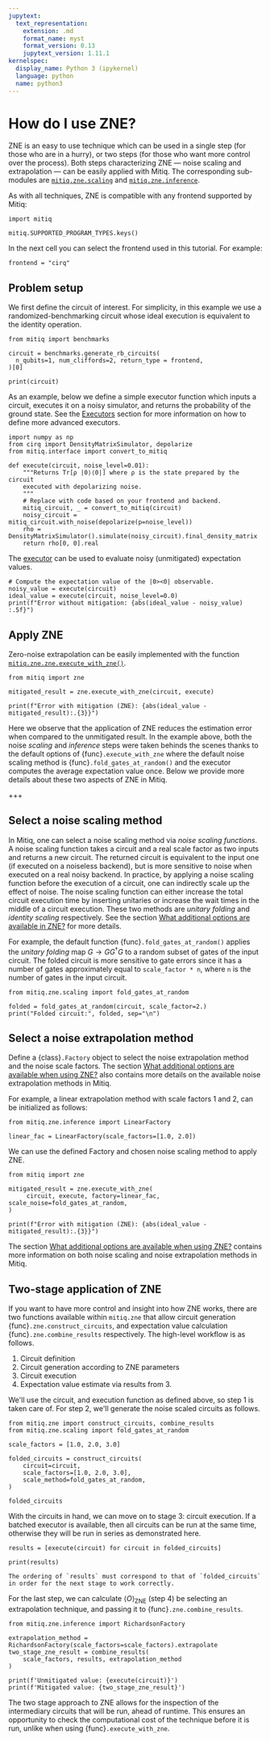 ```yaml
---
jupytext:
  text_representation:
    extension: .md
    format_name: myst
    format_version: 0.13
    jupytext_version: 1.11.1
kernelspec:
  display_name: Python 3 (ipykernel)
  language: python
  name: python3
---
```


# How do I use ZNE?

ZNE is an easy to use technique which can be used in a single step
(for those who are in a hurry), or two steps (for those who want more control over the process). Both steps characterizing ZNE — noise scaling and extrapolation — can be easily applied with Mitiq. The
corresponding sub-modules are
[`mitiq.zne.scaling`](https://mitiq.readthedocs.io/en/latest/apidoc.html#module-mitiq.zne.scaling.folding)
and
[`mitiq.zne.inference`](https://mitiq.readthedocs.io/en/latest/apidoc.html#module-mitiq.zne.inference).

As with all techniques, ZNE is compatible with any frontend supported by Mitiq:

```{code-cell} ipython3
import mitiq

mitiq.SUPPORTED_PROGRAM_TYPES.keys()
```

In the next cell you can select the frontend used in this tutorial. For example:

```{code-cell} ipython3
frontend = "cirq"
```

## Problem setup

We first define the circuit of interest. For simplicity, in this example we use
a randomized-benchmarking circuit whose ideal execution is equivalent to the
identity operation.

```{code-cell} ipython3
from mitiq import benchmarks

circuit = benchmarks.generate_rb_circuits(
  n_qubits=1, num_cliffords=2, return_type = frontend,
)[0]

print(circuit)
```

As an example, below we define a simple executor function
which inputs a circuit, executes it on a noisy simulator, and returns the probability
of the ground state.
See the [Executors](executors.md) section for more information on how to
define more advanced executors.

```{code-cell} ipython3
import numpy as np
from cirq import DensityMatrixSimulator, depolarize
from mitiq.interface import convert_to_mitiq

def execute(circuit, noise_level=0.01):
    """Returns Tr[ρ |0⟩⟨0|] where ρ is the state prepared by the circuit
    executed with depolarizing noise.
    """
    # Replace with code based on your frontend and backend.
    mitiq_circuit, _ = convert_to_mitiq(circuit)
    noisy_circuit = mitiq_circuit.with_noise(depolarize(p=noise_level))
    rho = DensityMatrixSimulator().simulate(noisy_circuit).final_density_matrix
    return rho[0, 0].real
```

The [executor](executors.md) can be used to evaluate noisy (unmitigated) expectation values.

```{code-cell} ipython3
# Compute the expectation value of the |0><0| observable.
noisy_value = execute(circuit)
ideal_value = execute(circuit, noise_level=0.0)
print(f"Error without mitigation: {abs(ideal_value - noisy_value) :.5f}")
```

## Apply ZNE

Zero-noise extrapolation can be easily implemented with the function
[`mitiq.zne.zne.execute_with_zne()`](https://mitiq.readthedocs.io/en/latest/apidoc.html#mitiq.zne.zne.execute_with_zne).

```{code-cell} ipython3
from mitiq import zne

mitigated_result = zne.execute_with_zne(circuit, execute)
```

```{code-cell} ipython3
print(f"Error with mitigation (ZNE): {abs(ideal_value - mitigated_result):.{3}}")
```

Here we observe that the application of ZNE reduces the estimation error when compared
to the unmitigated result.
In the example above, both the noise _scaling_ and _inference_ steps were taken behinds the scenes thanks to
the default options of {func}`.execute_with_zne` where the default noise scaling method is {func}`.fold_gates_at_random()`
and the executor computes the average expectation value once. Below we provide more details about these two aspects of ZNE
in Mitiq.

+++

## Select a noise scaling method

In Mitiq, one can select a noise scaling method via _noise scaling functions_.
A noise scaling function takes a circuit and a real scale factor as two inputs and
returns a new circuit. The returned circuit is equivalent to the input one (if executed on a noiseless backend),
but is more sensitive to noise when executed on a real noisy backend. In practice, by applying a noise
scaling function before the execution of a circuit, one can indirectly scale up the effect of noise. The noise scaling
function can either increase the total circuit execution time by inserting unitaries or increase the wait times in the
middle of a circuit execution. These two methods are _unitary folding_ and _identity scaling_ respectively.
See the section [What additional options are available in ZNE?](zne-3-options.md) for more details.

For example, the default function {func}`.fold_gates_at_random()` applies the _unitary folding_ map $G \rightarrow G G^\dagger G$
to a random subset of gates of the input circuit.
The folded circuit is more sensitive to gate errors since it has a number of gates approximately
equal to `scale_factor * n`, where `n` is the number of gates in the input circuit.

```{code-cell} ipython3
from mitiq.zne.scaling import fold_gates_at_random

folded = fold_gates_at_random(circuit, scale_factor=2.)
print("Folded circuit:", folded, sep="\n")
```

## Select a noise extrapolation method

Define a {class}`.Factory` object to select the noise extrapolation method and the noise scale
factors. The section
[What additional options are available when using ZNE?](zne-3-options.md) also
contains more details on the available noise extrapolation methods in Mitiq.

For example, a linear extrapolation method with scale factors 1 and 2, can be
initialized as follows:

```{code-cell} ipython3
from mitiq.zne.inference import LinearFactory

linear_fac = LinearFactory(scale_factors=[1.0, 2.0])
```

We can use the defined Factory and chosen noise scaling method to apply ZNE.

```{code-cell} ipython3
from mitiq import zne

mitigated_result = zne.execute_with_zne(
     circuit, execute, factory=linear_fac, scale_noise=fold_gates_at_random,
)
```

```{code-cell} ipython3
print(f"Error with mitigation (ZNE): {abs(ideal_value - mitigated_result):.{3}}")
```

The section [What additional options are available when using ZNE?](zne-3-options.md)
contains more information on both noise scaling and noise extrapolation methods in Mitiq.

## Two-stage application of ZNE

If you want to have more control and insight into how ZNE works, there are two functions available within `mitiq.zne` that allow circuit generation {func}`.zne.construct_circuits`, and expectation value calculation {func}`.zne.combine_results` respectively.
The high-level workflow is as follows.

1. Circuit definition
2. Circuit generation according to ZNE parameters
3. Circuit execution
4. Expectation value estimate via results from 3.

We'll use the circuit, and execution function as defined above, so step 1 is taken care of.
For step 2, we'll generate the noise scaled circuits as follows.


```{code-cell} ipython3
from mitiq.zne import construct_circuits, combine_results
from mitiq.zne.scaling import fold_gates_at_random

scale_factors = [1.0, 2.0, 3.0]

folded_circuits = construct_circuits(
    circuit=circuit,
    scale_factors=[1.0, 2.0, 3.0],
    scale_method=fold_gates_at_random,
)

folded_circuits
```

With the circuits in hand, we can move on to stage 3: circuit execution.
If a batched executor is available, then all circuits can be run at the same time, otherwise they will be run in series as demonstrated here.

```{code-cell} ipython3
results = [execute(circuit) for circuit in folded_circuits]

print(results)
```

```{warning}
The ordering of `results` must correspond to that of `folded_circuits` in order for the next stage to work correctly.
```

For the last step, we can calculate $\langle O\rangle_\text{ZNE}$ (step 4) be selecting an extrapolation technique, and passing it to {func}`.zne.combine_results`.

```{code-cell} ipython3
from mitiq.zne.inference import RichardsonFactory

extrapolation_method = RichardsonFactory(scale_factors=scale_factors).extrapolate
two_stage_zne_result = combine_results(
    scale_factors, results, extrapolation_method
)

print(f'Unmitigated value: {execute(circuit)}')
print(f'Mitigated value: {two_stage_zne_result}')
```

The two stage approach to ZNE allows for the inspection of the intermediary circuits that will be run, ahead of runtime.
This ensures an opportunity to check the computational cost of the technique before it is run, unlike when using {func}`.execute_with_zne`.
